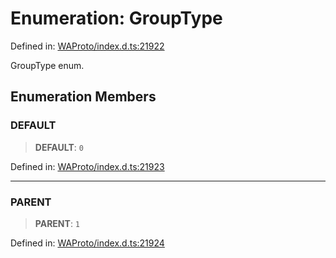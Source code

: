 # Enumeration: GroupType

Defined in: [WAProto/index.d.ts:21922](https://github.com/Fokusdotid/Baileys/blob/db1d3e5f41e9eede5877460f9adbb0224021575c/WAProto/index.d.ts#L21922)

GroupType enum.

## Enumeration Members

### DEFAULT

> **DEFAULT**: `0`

Defined in: [WAProto/index.d.ts:21923](https://github.com/Fokusdotid/Baileys/blob/db1d3e5f41e9eede5877460f9adbb0224021575c/WAProto/index.d.ts#L21923)

***

### PARENT

> **PARENT**: `1`

Defined in: [WAProto/index.d.ts:21924](https://github.com/Fokusdotid/Baileys/blob/db1d3e5f41e9eede5877460f9adbb0224021575c/WAProto/index.d.ts#L21924)
